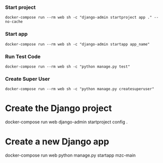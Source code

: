 ### Start project
```shell
docker-compose run --rm web sh -c "django-admin startproject app ." --no-cache
```

### Start app
```shell
docker-compose run --rm web sh -c "django-admin startapp app_name"
```

### Run Test Code
```shell
docker-compose run --rm web sh -c "python manage.py test"
```

### Create Super User
```shell
docker-compose run --rm web sh -c "python manage.py createsuperuser"
```


# Create the Django project
docker-compose run web django-admin startproject config .

# Create a new Django app
docker-compose run web python manage.py startapp mzc-main
